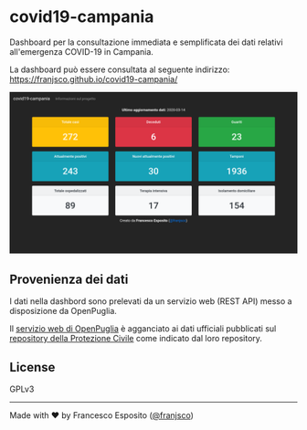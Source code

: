 # covid19-campania
Dashboard per la consultazione immediata e semplificata dei dati relativi all'emergenza COVID-19 in Campania.

La dashboard può essere consultata al seguente indirizzo: 
https://franjsco.github.io/covid19-campania/

<img src="./screenshot.png">


## Provenienza dei dati
I dati nella dashbord sono prelevati da un servizio web (REST API) messo a disposizione da OpenPuglia.

Il [servizio web di OpenPuglia](https://github.com/ondata/covid19italia) è agganciato ai dati ufficiali pubblicati sul [repository della Protezione Civile](https://github.com/pcm-dpc/COVID-19) come indicato dal loro repository. 


## License
GPLv3

---
Made with ❤️ by Francesco Esposito ([@franjsco](https://github.com/franjsco))

